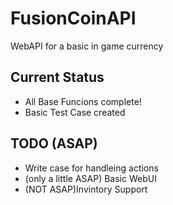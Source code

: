FusionCoinAPI
=============

WebAPI  for a basic in game currency


## Current Status
* All Base Funcions complete!
* Basic Test Case created

## TODO (ASAP)
* Write case for handleing actions
* (only a little ASAP) Basic WebUI
* (NOT ASAP)Invintory Support
